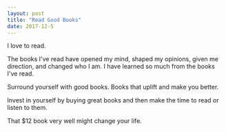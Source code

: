 ```yaml
---
layout: post
title: "Read Good Books"
date: 2017-12-5
---
```


I love to read.

The books I've read have opened my mind, shaped my opinions, given me direction, and changed who I am. I have learned so much from the books I've read.

Surround yourself with good books. Books that uplift and make you better.

Invest in yourself by buying great books and then make the time to read or listen to them.

That $12 book very well might change your life.
